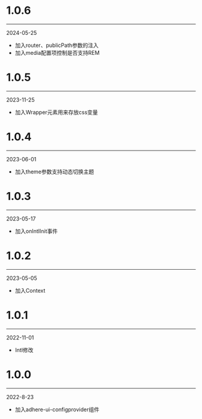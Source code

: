 # 1.0.6

***

2024-05-25

* 加入router、publicPath参数的注入
* 加入media配置项控制是否支持REM

# 1.0.5

***

2023-11-25

* 加入Wrapper元素用来存放css变量

# 1.0.4

***

2023-06-01

* 加入theme参数支持动态切换主题

# 1.0.3

***

2023-05-17

* 加入onIntlInit事件

# 1.0.2

***

2023-05-05

* 加入Context

# 1.0.1

***

2022-11-01

* Intl修改

# 1.0.0

***

2022-8-23

* 加入adhere-ui-configprovider组件
